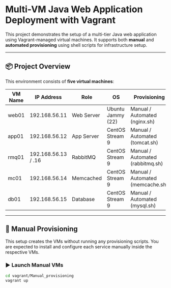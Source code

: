 # Multi-VM Java Web Application Deployment with Vagrant

This project demonstrates the setup of a multi-tier Java web application using Vagrant-managed virtual machines. It supports both **manual** and **automated provisioning** using shell scripts for infrastructure setup.

---

## 📦 Project Overview

This environment consists of **five virtual machines**:

| VM Name | IP Address     | Role        | OS                | Provisioning |
|---------|----------------|-------------|-------------------|--------------|
| web01   | 192.168.56.11  | Web Server  | Ubuntu Jammy (22) | Manual / Automated (nginx.sh) |
| app01   | 192.168.56.12  | App Server  | CentOS Stream 9   | Manual / Automated (tomcat.sh) |
| rmq01   | 192.168.56.13 / .16 | RabbitMQ   | CentOS Stream 9   | Manual / Automated (rabbitmq.sh) |
| mc01    | 192.168.56.14  | Memcached   | CentOS Stream 9   | Manual / Automated (memcache.sh) |
| db01    | 192.168.56.15  | Database    | CentOS Stream 9   | Manual / Automated (mysql.sh) |

---

## 🔧 Manual Provisioning

This setup creates the VMs without running any provisioning scripts. You are expected to install and configure each service manually inside the respective VMs.

### ▶️ Launch Manual VMs

```bash
cd vagrant/Manual_provisioning
vagrant up